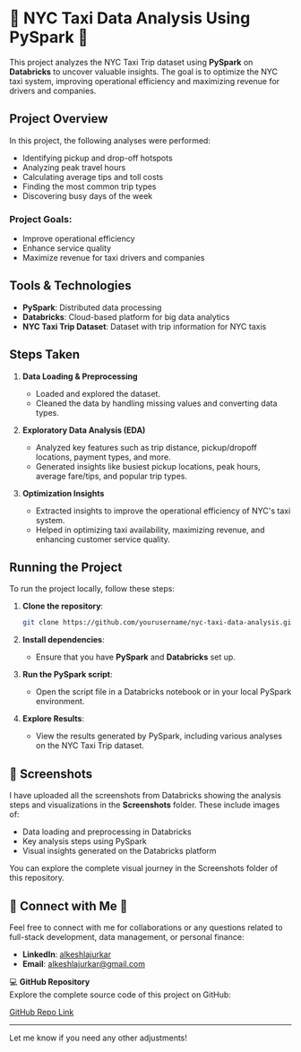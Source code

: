 
# 🚕 NYC Taxi Data Analysis Using PySpark 🚕

This project analyzes the NYC Taxi Trip dataset using **PySpark** on **Databricks** to uncover valuable insights. The goal is to optimize the NYC taxi system, improving operational efficiency and maximizing revenue for drivers and companies. 

## Project Overview
In this project, the following analyses were performed:
- Identifying pickup and drop-off hotspots
- Analyzing peak travel hours
- Calculating average tips and toll costs
- Finding the most common trip types
- Discovering busy days of the week

### Project Goals:
- Improve operational efficiency
- Enhance service quality
- Maximize revenue for taxi drivers and companies

## Tools & Technologies
- **PySpark**: Distributed data processing
- **Databricks**: Cloud-based platform for big data analytics
- **NYC Taxi Trip Dataset**: Dataset with trip information for NYC taxis

## Steps Taken
1. **Data Loading & Preprocessing**
   - Loaded and explored the dataset.
   - Cleaned the data by handling missing values and converting data types.
   
2. **Exploratory Data Analysis (EDA)**
   - Analyzed key features such as trip distance, pickup/dropoff locations, payment types, and more.
   - Generated insights like busiest pickup locations, peak hours, average fare/tips, and popular trip types.
   
3. **Optimization Insights**
   - Extracted insights to improve the operational efficiency of NYC's taxi system.
   - Helped in optimizing taxi availability, maximizing revenue, and enhancing customer service quality.

## Running the Project
To run the project locally, follow these steps:

1. **Clone the repository**:
   ```bash
   git clone https://github.com/yourusername/nyc-taxi-data-analysis.git
   ```
   
2. **Install dependencies**:
   - Ensure that you have **PySpark** and **Databricks** set up.
   
3. **Run the PySpark script**:
   - Open the script file in a Databricks notebook or in your local PySpark environment.
   
4. **Explore Results**:
   - View the results generated by PySpark, including various analyses on the NYC Taxi Trip dataset.

## 📸 Screenshots
I have uploaded all the screenshots from Databricks showing the analysis steps and visualizations in the **Screenshots** folder. These include images of:

- Data loading and preprocessing in Databricks
- Key analysis steps using PySpark
- Visual insights generated on the Databricks platform

You can explore the complete visual journey in the Screenshots folder of this repository.

## 🔗 Connect with Me 🤝
Feel free to connect with me for collaborations or any questions related to full-stack development, data management, or personal finance:

- **LinkedIn**: [alkeshlajurkar](https://www.linkedin.com/in/alkeshlajurkar)
- **Email**: alkeshlajurkar@gmail.com

💻 **GitHub Repository**  
Explore the complete source code of this project on GitHub:

[GitHub Repo Link](https://github.com/alkeshlajurkar/NYC-TaxiDataAnalysis.git)

---

Let me know if you need any other adjustments!
